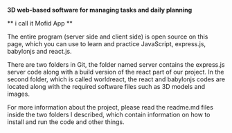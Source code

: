 **3D web-based software for managing tasks and daily planning**

** i call it Mofid App **

The entire program (server side and client side) is open source on this page, which you can use to learn and practice JavaScript, express.js, babylonjs and react.js.

There are two folders in Git, the folder named server contains the express.js server code along with a build version of the react part of our project.
In the second folder, which is called worldreact, the react and babylonjs codes are located along with the required software files such as 3D models and images.

For more information about the project, please read the readme.md files inside the two folders I described, which contain information on how to install and run the code and other things.